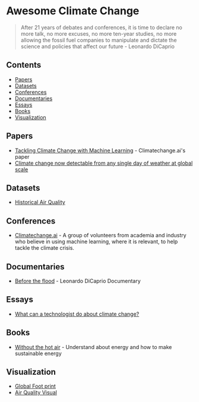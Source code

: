 # Awesome Climate Change
> After 21 years of debates and conferences, it is time to declare no more talk, no more excuses, no more ten-year studies, no more allowing the fossil fuel companies to manipulate and dictate the science and policies that affect our future - Leonardo DiCaprio

<!-- links:start -->
## Contents
- [Papers](#Papers)
- [Datasets](#Datasets)
- [Conferences](#Conferences)
- [Documentaries](#Documentaries)
- [Essays](#Essays)
- [Books](#Books)
- [Visualization](#Visualization)


## Papers
- [Tackling Climate Change with Machine Learning](https://www.climatechange.ai/summaries) - Climatechange.ai's paper
- [Climate change now detectable from any single day of weather at global scale](https://www.nature.com/articles/s41558-019-0666-7.epdf?author_access_token=4M8-EcJtFxH_jmyWCAoz39RgN0jAjWel9jnR3ZoTv0OdMx1oJ3ZWa7BKzSg7sgojrZkS3XyaoGGEprx6mTbk-I7nzwcz-JiwcWUvc-q-6L4q6CtnA_imZNvKYWRoRWhHRJb6VkSFg-Fe06c24IhfwQ%3D%3D)

## Datasets
- [Historical Air Quality](https://console.cloud.google.com/marketplace/details/epa/historical-air-quality?filter=solution-type:dataset&filter=category:climate&id=198c2178-3986-4182-a7c7-4c9ae81dfc5d)

## Conferences
- [Climatechange.ai](https://www.climatechange.ai) - A group of volunteers from academia and industry who believe in using machine learning, where it is relevant, to help tackle the climate crisis.


## Documentaries
- [Before the flood](https://www.youtube.com/watch?v=6UGsRcxaSAI) - Leonardo DiCaprio Documentary


## Essays
- [What can a technologist do about climate change?](http://worrydream.com/ClimateChange?fbclid=IwAR0Q34eUOT2vaR4Jnfx2f3nBwfGxaG7Tx4vX5Ox9LLaNrrBICXaaPCsK6C8)

## Books
- [Without the hot air](https://www.withouthotair.com) - Understand about energy and how to make sustainable energy

## Visualization
- [Global Foot print](http://data.footprintnetwork.org/#/)
- [Air Quality Visual](https://www.airvisual.com/earth?nav)
